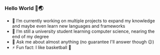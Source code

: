 ### Hello World 👋🌏

- 🔭 I’m currently working on multiple projects to expand my knowledge and maybe even learn new languages and frameworks
- 🌱 I’m still a university student learning computer science, nearing the end of my degree
- 💬 Ask me about almost anything (no guarantee I'll answer though 😉)
- ⚡ Fun fact: I like basketball 🏀

<!--- [![Steven Shlimoon's github stats](https://github-readme-stats.vercel.app/api?username=shli3&count_private=true&include_all_commits=true&show_icons=true&title_color=D70000&text_color=F7F7F7&icon_color=F7F702&bg_color=40A2E3&hide_border=true)](https://github.com/anuraghazra/github-readme-stats) --->
